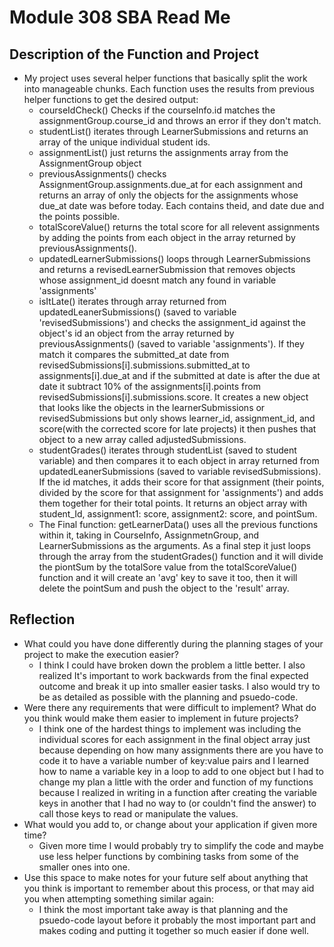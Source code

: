 # Module 308 SBA Read Me

## Description of the Function and Project
- My project uses several helper functions that basically split the work into manageable chunks. Each function uses the results from previous helper functions to get the desired output:
    - courseIdCheck() Checks if the courseInfo.id matches the assignmentGroup.course_id and throws an error if they don't match.
    - studentList() iterates through LearnerSubmissions and returns an array of the unique individual student ids. 
    - assignmentList() just returns the assignments array from the AssignmentGroup object
    - previousAssignments() checks AssignmentGroup.assignments.due_at for each assignment and returns an array of only the objects for the assignments whose due_at date was before today. Each contains  theid, and date due and the points possible.
    - totalScoreValue() returns the total score for all relevent assignments by adding the points from each object in the array returned by previousAssignments().
    - updatedLearnerSubmissions() loops through LearnerSubmissions and returns a revisedLearnerSubmission that removes objects whose assignment_id doesnt match any found in variable 'assignments' 
    - isItLate() iterates through array returned from updatedLeanerSubmissions() (saved to variable 'revisedSubmissions') and checks the assignment_id against the object's id an object from the array returned by previousAssignments() (saved to variable 'assignments'). If they match it compares the submitted_at date from revisedSubmissions[i].submissions.submitted_at to assignments[i].due_at and if the submitted at date is after the due at date it subtract 10% of the assignments[i].points from revisedSubmissions[i].submissions.score. It creates a new object that looks like the objects in the learnerSubmissions or revisedSubmissions but only shows learner_id, assignment_id, and score(with the corrected score for late projects) it then pushes that object to a new array called adjustedSubmissions.
    - studentGrades() iterates through studentList (saved to student variable) and then compares it to each object in array returned from updatedLeanerSubmissions (saved to variable revisedSubmissions). If the id matches, it adds their  score for that assignment (their points, divided by the score for that assignment for 'assignments') and adds them together for their total points. It returns an object array with student_Id, assignment1: score, assignment2: score, and pointSum.
    - The Final function: getLearnerData() uses all the previous functions within it, taking in CourseInfo, AssignmetnGroup, and LearnerSubmissions as the arguments. As a final step it just loops through the array from the studentGrades() function and it will divide the piontSum by the totalSore value from the totalScoreValue() function and it will create an 'avg' key to save it too, then it will delete the pointSum and push the object to the 'result' array.


## Reflection
- What could you have done differently during the planning stages of your project to make the execution easier?
    - I think I could have broken down the problem a little better. I also realized It's important to work backwards from the final expected outcome and break it up into smaller easier tasks. I also would try to be as detailed as possible with the planning and psuedo-code.
- Were there any requirements that were difficult to implement? What do you think would make them easier to implement in future projects?
    - I think one of the hardest things to implement was including the individual scores for each assignment in the final object array just because depending on how many assignments there are you have to code it to have a variable number of key:value pairs and I learned how to name a variable key in a loop to add to one object but I had to change my plan a little with the order and function of my functions because I realized in writing in a function after creating the variable keys in another that I had no way to (or couldn't find the answer) to call those keys to read or manipulate the values.
- What would you add to, or change about your application if given more time?
    - Given more time I would probably try to simplify the code and maybe use less helper functions by combining tasks from some of the smaller ones into one.
- Use this space to make notes for your future self about anything that you think is important to remember about this process, or that may aid you when attempting something similar again:
    - I think the most important take away is that planning and the psuedo-code layout before it probably the most important part and makes coding and putting it together so much easier if done well.






